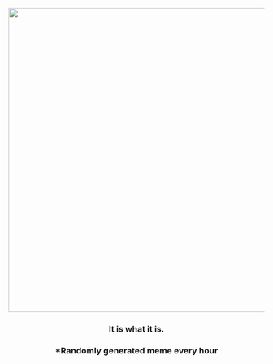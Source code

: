 <p align="center">
        <img src="https://i.redd.it/1fwd2amgw7j91.gif" width="600" height="600">
        </p>
        <h3 align="center">It is what it is.</h3>
        <h3 align="center">*Randomly generated meme every hour</h3>
    